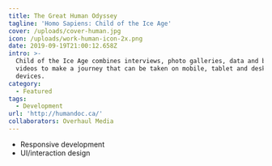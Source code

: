 ```yaml
---
title: The Great Human Odyssey
tagline: 'Homo Sapiens: Child of the Ice Age'
cover: /uploads/cover-human.jpg
icon: /uploads/work-human-icon-2x.png
date: 2019-09-19T21:00:12.658Z
intro: >-
  Child of the Ice Age combines interviews, photo galleries, data and beautiful
  videos to make a journey that can be taken on mobile, tablet and desktop
  devices.
category:
  - Featured
tags:
  - Development
url: 'http://humandoc.ca/'
collaborators: Overhaul Media
---
```

- Responsive development
- UI/interaction design
